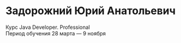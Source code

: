 # Задорожний Юрий Анатольевич
Курс Java Developer. Professional  
Период обучения 28 марта — 9 ноября
